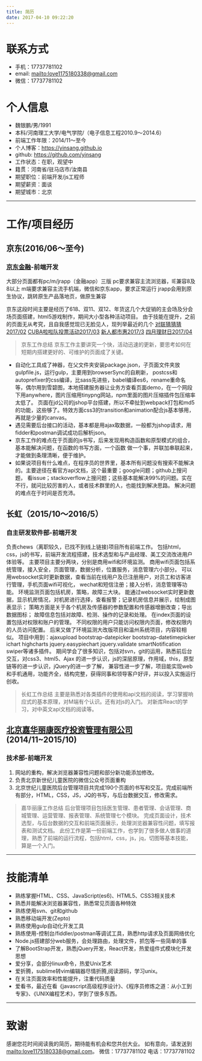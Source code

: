 ```yaml
---
title: 简历
date: 2017-04-10 09:22:20
---
```

# 联系方式
* 手机：17737781102
* email: <mailto:love1175180338@gmail.com>
* 微信：17737781102

# 个人信息
* 魏银鹏/男/1991
* 本科/河南理工大学/电气学院/（电子信息工程2010.9～2014.6）
* 前端工作年限：2014/11～至今
* 个人博客：https://yinsang.github.io
* github: https://github.com/yinsang
* 工作状态：在职，观望中
* 籍贯：河南省/驻马店市/汝南县
* 期望职位：前端开发/js工程师
* 期望薪资：面谈
* 期望城市：北京
* * *
# 工作/项目经历
## 京东(2016/06～至今)
### [京东金融](https://jr.jd.com)-前端开发
> 
大部分页面都有pc/m/jrapp（金融app）三版
pc要求兼容主流浏览器，IE兼容8及8以上
m端要求兼容主流手机端，微信和京东app，要求正常运行
jrapp会用到原生协议，跳转原生产品落地页，做原生兼容

京东这段时间主要是经历了618、双11、双12、年货这几个大促销的主会场及分会场页面搭建，html5游戏制作，期间大小型各种活动项目。
由于技能在提升，之前的页面无从考究，且自我感觉现已无脸见人，现列举最近的几个
[对联猜猜猜2017/02](https://sale.jd.com/m/act/y7AGbPIkEVhL.html)
[CUBA啦啦队投票活动2017/03](https://sale.jd.com/m/act/20czWmf6FDeIg.html)
[新人都市惠2017/3](https://sale.jd.com/m/act/dtycC5VnuFqKeji1.html)
[四月理财日2017/04](https://sale.jd.com/m/act/NiCz5Eth0OYg.html)
> 京东工作总结
京东工作主要讲究一个快，活动迅速的更新，要思考如何在短期内搭建更好的、可维护的页面成了关键。
* 自动化工具成了神器，在父文件夹安装package.json，子页面文件夹放gulpfile.js，运行gulp，主要用到browserSync的自刷新，
postcss和autoprefixer的css编译，比sass先进些，babel编译es6，rename重命名等，偶尔用到雪碧图，本地搭建服务器让业务方查看页面demo，在一个网段下用anywhere，图片压缩用tinypng网站，npm里面的图片压缩插件包压缩率太低了。
页面在jd公司的jshop平台搭建，所以不牵扯到webpack打包和md5的功能，这些够了。特效方面css3的transition和animation配合js基本够用，再就是少量的canvas。
* 遇见需要后台接口的活动，基本都是用ajax取数据，一般都为jshop请求，用fidder和postman调试成功后解析json。
* 京东工作的难点在于页面的js书写，后来发现用构造函数和原型模式的组合，基本能解决问题，在函数的书写方面，一个函数
做一个事，并联加串联起来，才能做到条理清晰，便于维护。
* 如果说项目有什么难点，在程序员的世界里，基本所有问题没有搜索不能解决的。主要途径在看官方api文档，这个最重要；google问题；github上搜问题，
看issue；stackoverflow上搜问题；这些基本能解决99%的问题。实在不行，就问比较厉害的人，或者技术群里的人，也能找到解决思路。
解决问题的难点在于时间是否充沛。

## 长虹（2015/10～2016/5）
### 自主研发软件部-前端开发
负责chews（离职较久，已找不到线上链接)项目所有前端工作。
包括html，css，js的书写，前端开发流程搭建，技术选型和与产品经理、美工交流改进用户体验等。 
主要项目主要分两块，分别是商用wifi和环境监测。 商用wifi页面包括系统管理，接入安全，页面管理，数据分析，位置服务，消息管理六小部分。 
可以用websocket实时更新数据，查看当前在线用户及已注册用户，对员工和访客进行管理，手机页面wifi可视化， wechat和短信注册；接入分析，消息管理等功能。
环境监测页面包括机房，策略，故障三大块。 
能通过websocket实时更新数据，显示机房情况，对机房进行选择，查看报警；记录机房信息并展示，绘制成图表显示；
策略方面是关于各个机房及传感器的参数配置和传感器增删改查；导出数据图标；
故障信息包括对故障、检测、操作的记录和处理。 在index页面的设置包括对权限和账户的管理。
不同权限的用户只能访问权限内页面，修改权限内的人员访问配置。 
后来又做了环境监测大改版项目和温州系统项目，内容较相似。 
项目中用到：ajaxupload bootstrap-datepicker bootstrap-datetimepicker ichart highcharts jquery.easypiechart jquery.validate smartNotification swiper等诸多插件。 
期间学会了很多知识，包括对svn，git的运用，熟悉前后台交互，对css3、html5、Ajax
的进一步认识，js的深层原理，作用域，this，原型链等的进一步认识，jQuery的进一步了解，
兼容性进一步了解，项目能实现web和手机通用，功能齐全，结构完整，获得同事和领导客户好评，并以投入实施运行创收。 
> 长虹工作总结
主要是熟悉对各类插件的使用和api文档的阅读，学习掌握响应式的基本原理，对M端有个认识。还有对js的入门。
对新库React的学习，对中英文api文档的阅读等。 

## [北京嘉华丽康医疗投资管理有限公司](http://www.edencare.com.cn/)(2014/11~2015/10)
### 技术部-前端开发
1. 网站的重构，解决浏览器兼容性问题和部分新功能添加修改。
2. 负责北京新世纪儿童医院的微信公众号页面重构
3. 北京世纪儿童医院后台管理项目共完成190个页面的书写和交互。完成前端所有部分，HTML，CSS，JS，JQ的书写，与后台数据交互，修改需求。
> 嘉华丽康工作总结
后台管理项目包括医生管理、患者管理、会话管理、商城管理、运营管理、报表管理、系统管理七个模块。
完成页面设计，技术选型，与后台数据的交互和前端页面展示，处理浏览器兼容性问题，填写报表和测试文档。
此份工作是第一份前端工作，也学到了很多做人做事的道理，熟悉了前端的运行流程，包括html，css，js，jq，切图等基本技能，算是一个入门。 
* * *
# 技能清单
* 熟练掌握HTML、CSS、JavaScript(es6)、HTML5、CSS3相关技术
* 熟悉并能解决浏览器兼容性，熟悉常见页面各种特效
* 熟练使用svn、git和github
* 熟悉移动端开发(Zepto)
* 熟练使用gulp自动化开发工具
* 熟练使用-控制台/fiddler/postman等调试工具，熟悉http请求及页面网络优化
* Node.js搭建部分web服务，会处理路由，处理文件，抓包等一些简单的事
* 了解BootStrap开发，熟悉jQuery开发，React开发，热爱组件式模块化开发思想
* 爱分享，会部分linux命令，热爱Unix艺术
* 爱折腾，sublime转vim编辑器尽情折腾,阅读源码，学习unix。
* 在关注页面效率和性能提升，注重代码质量
* 爱看书，最近在看《javascript高级程序设计》、《程序员修炼之道：从小工到专家》、《UNIX编程艺术》，学到了很多东西。
* * * 
# 致谢
感谢您花时间阅读我的简历，期待能有机会和您共创大业。
如有意向，请发送到<mailto:love1175180338@gmail.com>。
微信：17737781102
电话：17737781102
